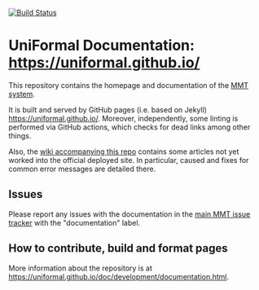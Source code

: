 [![Build Status](https://github.com/UniFormal/uniformal.github.io/workflows/Lint/badge.svg)](https://travis-ci.com/UniFormal/uniformal.github.io)

# UniFormal Documentation: <https://uniformal.github.io/>

This repository contains the homepage and documentation of the [MMT system](https://kwarc.info/systems/mmt/).

It is built and served by GitHub pages (i.e. based on Jekyll) <https://uniformal.github.io/>. Moreover, independently, some linting is performed via GitHub actions, which checks for dead links among other things.

Also, the [wiki accompanying this repo](https://github.com/UniFormal/uniformal.github.io/wiki) contains some articles not yet worked into the official deployed site. In particular, caused and fixes for common error messages are detailed there.

## Issues

Please report any issues with the documentation in the [main MMT issue tracker](https://github.com/UniFormal/MMT/issues/new) with the "documentation" label.

## How to contribute, build and format pages

More information about the repository is at <https://uniformal.github.io/doc/development/documentation.html>.
